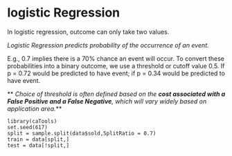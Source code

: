 # logistic Regression

In logistic regression, outcome can only take two values. 

_Logistic Regression predicts probability of the occurrence of an event._

E.g., 0.7 implies there is a 70% chance an event will occur. To convert these probabilities into a binary outcome, we use a threshold or cutoff value 0.5. If p = 0.72 would be predicted to have event; if p = 0.34 would be predicted to have event.

** _Choice of threshold is often defined based on the __cost associated with a False Positive and a False Negative__, which will vary widely based on application area._**


```
library(caTools)
set.seed(617)
split = sample.split(data$sold,SplitRatio = 0.7)
train = data[split,]
test = data[!split,]
```


